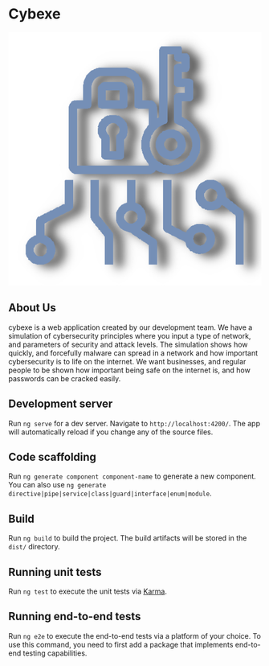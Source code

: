 # Cybexe 

![CybexeLogo](/src/assets/Logo.png)

## About Us
cybexe is a web application created by our development team. We have a simulation of cybersecurity principles where you input a type of network, and parameters 
of security and attack levels. The simulation shows how quickly, and forcefully malware can spread in a network and how important cybersecurity is to life on the internet. We want businesses, and regular people to be shown how important being safe on the internet is, and how passwords can be cracked easily. 

## Development server

Run `ng serve` for a dev server. Navigate to `http://localhost:4200/`. The app will automatically reload if you change any of the source files.

## Code scaffolding

Run `ng generate component component-name` to generate a new component. You can also use `ng generate directive|pipe|service|class|guard|interface|enum|module`.

## Build

Run `ng build` to build the project. The build artifacts will be stored in the `dist/` directory.

## Running unit tests

Run `ng test` to execute the unit tests via [Karma](https://karma-runner.github.io).

## Running end-to-end tests

Run `ng e2e` to execute the end-to-end tests via a platform of your choice. To use this command, you need to first add a package that implements end-to-end testing capabilities.

